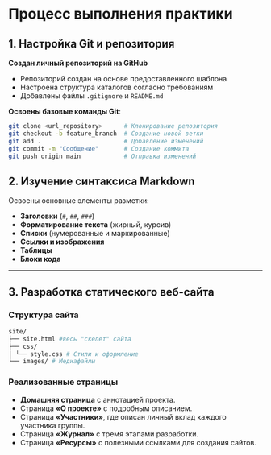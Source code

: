 # Процесс выполнения практики

## 1. Настройка Git и репозитория

**Создан личный репозиторий на GitHub**  
- Репозиторий создан на основе предоставленного шаблона
- Настроена структура каталогов согласно требованиям
- Добавлены файлы `.gitignore` и `README.md`

**Освоены базовые команды Git**:
```bash
git clone <url_repository>      # Клонирование репозитория
git checkout -b feature_branch  # Создание новой ветки
git add .                       # Добавление изменений
git commit -m "Сообщение"       # Создание коммита
git push origin main            # Отправка изменений
```

## 2. Изучение синтаксиса Markdown

Освоены основные элементы разметки:

- **Заголовки** (`#`, `##`, `###`)  
- **Форматирование текста** (жирный, курсив)  
- **Списки** (нумерованные и маркированные)  
- **Ссылки и изображения**  
- **Таблицы**  
- **Блоки кода**  

---

## 3. Разработка статического веб-сайта

### Структура сайта
```bash
site/
├── site.html #весь "скелет" сайта
├── css/
│ └── style.css # Стили и оформление
└── images/ # Медиафайлы
```

### Реализованные страницы

- **Домашняя страница** с аннотацией проекта.
- Страница **«О проекте»** с подробным описанием.
-	Страница **«Участники»**, где описан личный вклад каждого участника группы.
-	Страница **«Журнал»** с тремя этапами разработки.
-	Страница **«Ресурсы»** с полезными ссылками для создания сайтов.

